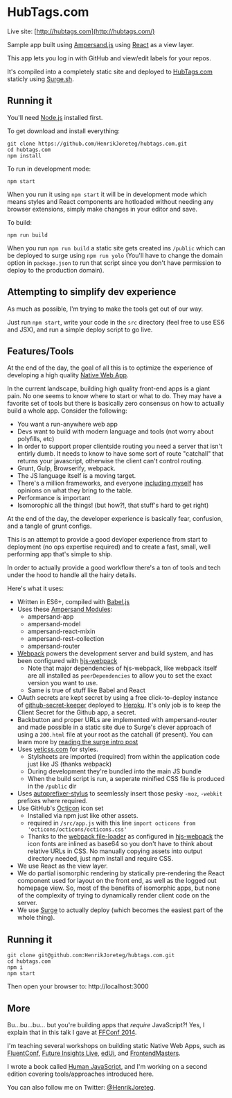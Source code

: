 # HubTags.com

Live site: [http://hubtags.com](http://hubtags.com/)

Sample app built using [Ampersand.js](http://ampersandjs.com/) using [React](http://facebook.github.io/react/) as a view layer.

This app lets you log in with GitHub and view/edit labels for your repos.

It's compiled into a completely static site and deployed to [HubTags.com](http://hubtags.com/) staticly using [Surge.sh](http://surge.sh/).

## Running it

You'll need [Node.js](http://nodejs.org/) installed first.

To get download and install everything:

```
git clone https://github.com/HenrikJoreteg/hubtags.com.git
cd hubtags.com
npm install
```

To run in development mode:

```
npm start
```

When you run it using `npm start` it will be in development mode which means styles and React components are hotloaded without needing any browser extensions, simply make changes in your editor and save.

To build:

```
npm run build
```

When you run `npm run build` a static site gets created ins `/public` which can be deployed to surge using `npm run yolo` (You'll have to change the domain option in `package.json` to run that script since you don't have permission to deploy to the production domain).

## Attempting to simplify dev experience

As much as possible, I'm trying to make the tools get out of our way.

Just run `npm start`, write your code in the `src` directory (feel free to use ES6 and JSX), and run a simple deploy script to go live.

## Features/Tools

At the end of the day, the goal of all this is to optimize the experience of developing a high quality [Native Web App](http://blog.andyet.com/2015/01/22/native-web-apps).

In the current landscape, building high quality front-end apps is a giant pain. No one seems to know where to start or what to do. They may have a favorite set of tools but there is basically zero consensus on how to actually build a whole app. Consider the following:

- You want a run-anywhere web app
- Devs want to build with modern language and tools (not worry about polyfills, etc)
- In order to support proper clientside routing you need a server that isn't entirly dumb. It needs to know to have some sort of route "catchall" that returns your javascript, otherwise the client can't control routing.
- Grunt, Gulp, Browserify, webpack.
- The JS language itself is a moving target.
- There's a million frameworks, and everyone [including myself](http://blog.andyet.com/2014/08/13/opinionated-rundown-of-js-frameworks) has opinions on what they bring to the table.
- Performance is important
- Isomorophic all the things! (but how?!, that stuff's hard to get right)

At the end of the day, the developer experience is basically fear, confusion, and a tangle of grunt configs.

This is an attempt to provide a good devloper experience from start to deployment (no ops expertise required) and to create a fast, small, well performing app that's simple to ship.

In order to actually provide a good workflow there's a ton of tools and tech under the hood to handle all the hairy details.

Here's what it uses:

- Written in ES6+, compiled with [Babel.js](https://babeljs.io/)
- Uses these [Ampersand Modules](http://ampersandjs.com/):
  - ampersand-app
  - ampersand-model
  - ampersand-react-mixin
  - ampersand-rest-collection
  - ampersand-router
- [Webpack](http://webpack.github.io/) powers the development server and build system, and has been configured with [hjs-webpack](https://github.com/henrikjoreteg/hjs-webpack)
  - Note that major dependencies of hjs-webpack, like webpack itself are all installed as `peerDependencies` to allow you to set the exact version you want to use.
  - Same is true of stuff like Babel and React
- OAuth secrets are kept secret by using a free click-to-deploy instance of [github-secret-keeper](https://github.com/HenrikJoreteg/github-secret-keeper#setting-it-up-on-heroku) deployed to [Heroku](http://heroku.com). It's only job is to keep the Client Secret for the Github app, a secret.
- Backbutton and proper URLs are implemented with ampersand-router and made possible in a static site due to Surge's clever approach of using a `200.html` file at your root as the catchall (if present). You can learn more by [reading the surge intro post](https://medium.com/surge-sh/introducing-surge-the-cdn-for-front-end-developers-b4a50a61bcfc)
- Uses [yeticss.com](http://yeticss.com/) for styles.
  - Stylsheets are imported (required) from within the application code just like JS (thanks webpack)
  - During development they're bundled into the main JS bundle
  - When the build script is run, a seperate minified CSS file is produced in the `/public` dir
- Uses [autoprefixer-stylus](https://www.npmjs.com/package/autoprefixer-stylus) to seemlessly insert those pesky `-moz`, `-webkit` prefixes where required.
- Use GitHub's [Octicon](https://octicons.github.com/) icon set
  - Installed via npm just like other assets.
  - required in `/src/app.js` with this line `import octicons from 'octicons/octicons/octicons.css'`
  - Thanks to the [webpack file-loader](https://github.com/webpack/file-loader#file-loader-for-webpack) as configured in [hjs-webpack](https://github.com/henrikjoreteg/hjs-webpack) the icon fonts are inlined as base64 so you don't have to think about relative URLs in CSS. No manually copying assets into output directory needed, just npm install and require CSS.
- We use React as the view layer.
- We do partial isomorphic rendering by statically pre-rendering the React component used for layout on the front end, as well as the logged out homepage view. So, most of the benefits of isomorphic apps, but none of the complexity of trying to dynamically render client code on the server.
- We use [Surge](http://surge.sh/) to actually deploy (which becomes the easiest part of the whole thing).

## Running it

```
git clone git@github.com:HenrikJoreteg/hubtags.com.git
cd hubtags.com
npm i
npm start
```

Then open your browser to: http://localhost:3000

## More

Bu...bu...bu... but you're building apps that *require* JavaScript?! Yes, I explain that in this talk I gave at [FFConf 2014](https://www.youtube.com/watch?v=hrAssE8meRo).

I'm teaching several workshops on building static Native Web Apps, such as [FluentConf](http://fluentconf.com/javascript-html-2015/public/content/native-web-application), [Future Insights Live](https://futureinsightslive.com/las-vegas-2015/schedule), [edUi](http://eduiconf.org/speakers/henrik-joreteg/), and [FrontendMasters](https://frontendmasters.com/).

I wrote a book called [Human JavaScript](http://humanjavascript.com/), and I'm working on a second edition covering tools/approaches introduced here.

You can also follow me on Twitter: [@HenrikJoreteg](http://twitter.com/henrikjoreteg).


